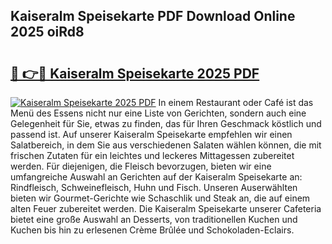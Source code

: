 ## Kaiseralm Speisekarte PDF Download Online 2025 oiRd8

# <h2><a href="http://gc6nt9t.nevu.top/?p=Kaiseralm+Speisekarte">🔗 👉🔴 Kaiseralm Speisekarte 2025 PDF</a></h2>

[![Kaiseralm Speisekarte 2025 PDF](https://i.imgur.com/dBaPXMq.png)](http://gc6nt9t.nevu.top/?p=Kaiseralm+Speisekarte)
In einem Restaurant oder Café ist das Menü des Essens nicht nur eine Liste von Gerichten, sondern auch eine Gelegenheit für Sie, etwas zu finden, das für Ihren Geschmack köstlich und passend ist. Auf unserer Kaiseralm Speisekarte empfehlen wir einen Salatbereich, in dem Sie aus verschiedenen Salaten wählen können, die mit frischen Zutaten für ein leichtes und leckeres Mittagessen zubereitet werden. Für diejenigen, die Fleisch bevorzugen, bieten wir eine umfangreiche Auswahl an Gerichten auf der Kaiseralm Speisekarte an: Rindfleisch, Schweinefleisch, Huhn und Fisch. Unseren Auserwählten bieten wir Gourmet-Gerichte wie Schaschlik und Steak an, die auf einem alten Feuer zubereitet werden. Die Kaiseralm Speisekarte unserer Cafeteria bietet eine große Auswahl an Desserts, von traditionellen Kuchen und Kuchen bis hin zu erlesenen Crème Brûlée und Schokoladen-Eclairs.
